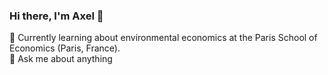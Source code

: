 ### Hi there, I'm Axel 👋
🌱 Currently learning about environmental economics at the Paris School of Economics (Paris, France).  
💬 Ask me about anything  

